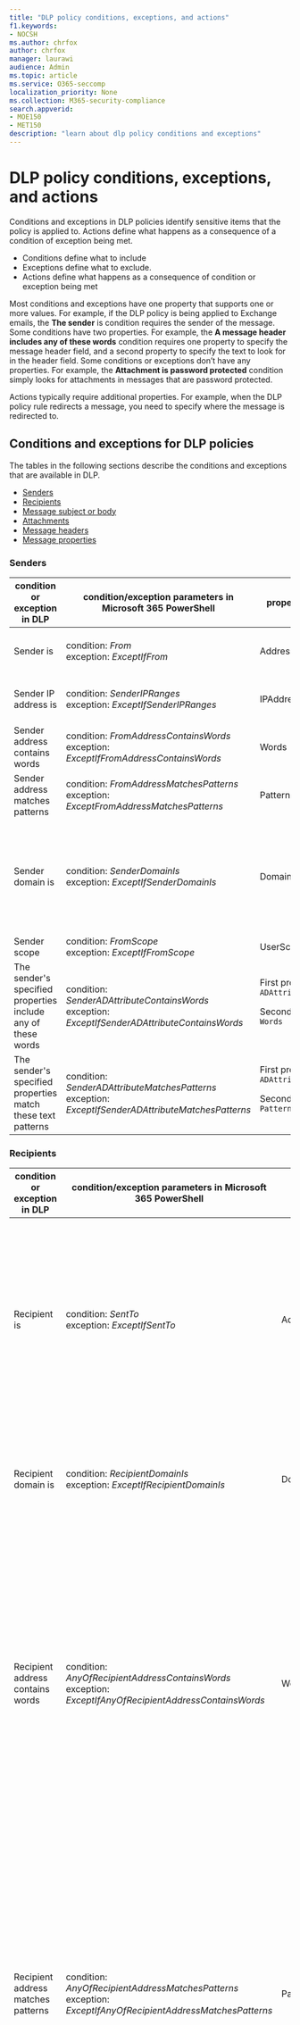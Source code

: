 ```yaml
---
title: "DLP policy conditions, exceptions, and actions"
f1.keywords:
- NOCSH
ms.author: chrfox
author: chrfox
manager: laurawi
audience: Admin
ms.topic: article
ms.service: O365-seccomp
localization_priority: None
ms.collection: M365-security-compliance
search.appverid: 
- MOE150
- MET150
description: "learn about dlp policy conditions and exceptions"
---
```


# DLP policy conditions, exceptions, and actions

Conditions and exceptions in DLP policies identify sensitive items that the policy is applied to. Actions define what happens as a consequence of a condition of exception being met.

- Conditions define what to include
- Exceptions define what to exclude.
- Actions define what happens as a consequence of condition or exception being met
 
Most conditions and exceptions have one property that supports one or more values. For example, if the DLP policy is being applied to Exchange emails, the **The sender** is condition requires the sender of the message. Some conditions have two properties. For example, the **A message header includes any of these words** condition requires one property to specify the message header field, and a second property to specify the text to look for in the header field. Some conditions or exceptions don’t have any properties. For example, the **Attachment is password protected** condition simply looks for attachments in messages that are password protected.

Actions typically require additional properties. For example, when the DLP policy rule redirects a message, you need to specify where the message is redirected to. 
<!-- Some actions have multiple properties that are available or required. For example, when the rule adds a header field to the message header, you need to specify both the name and value of the header. When the rule adds a disclaimer to messages, you need to specify the disclaimer text, but you can also specify where to insert the text, or what to do if the disclaimer can't be added to the message. Typically, you can configure multiple actions in a rule, but some actions are exclusive. For example, one rule can't reject and redirect the same message.-->

## Conditions and exceptions for DLP policies

The tables in the following sections describe the conditions and exceptions that are available in DLP.

- [Senders](#senders)
- [Recipients](#recipients)
- [Message subject or body](#message-subject-or-body)
- [Attachments](#attachments)
- [Message headers](#message-headers)
- [Message properties](#message-properties)

### Senders


|**condition or exception in DLP**  |**condition/exception parameters in Microsoft 365 PowerShell** |**property type**  |**description**|
|---------|---------|---------|---------|
|Sender is |condition: *From* <br/> exception: *ExceptIfFrom*      |Addresses |     Messages that are sent by the specified mailboxes, mail users, mail contacts, or Microsoft 365 groups in the organization.|
|Sender IP address is     |condition: *SenderIPRanges*<br/> exception: *ExceptIfSenderIPRanges*         |  IPAddressRanges       | Messages where the sender's IP address matches the specified IP address, or falls within the specified IP address range.       |
|Sender address contains words   | condition: *FromAddressContainsWords* <br/> exception: *ExceptIfFromAddressContainsWords*        |   Words      |   Messages that contain the specified words in the sender's email address.|
| Sender address matches patterns    | condition: *FromAddressMatchesPatterns* <br/> exception: *ExceptFromAddressMatchesPatterns*       |      Patterns   |  Messages where the sender's email address contains text patterns that match the specified regular expressions.  |
|Sender domain is  |  condition: *SenderDomainIs* <br/> exception: *ExceptIfSenderDomainIs*       |DomainName         |     Messages where the domain of the sender's email address matches the specified value. If you need to find sender domains that *contain* the specified domain (for example, any subdomain of a domain), use **The sender address matches**(*FromAddressMatchesPatterns*) condition and specify the domain by using the syntax: '\.domain\.com$'.    |
|Sender scope    | condition: *FromScope* <br/> exception: *ExceptIfFromScope*    | UserScopeFrom    |    Messages that are sent by either internal or external senders.    |
|The sender's specified properties include any of these words|condition: *SenderADAttributeContainsWords* <br/> exception: *ExceptIfSenderADAttributeContainsWords*|First property: `ADAttribute` <p> Second property: `Words`|Messages where the specified Active Directory attribute of the sender contains any of the specified words.|
|The sender's specified properties match these text patterns|condition: *SenderADAttributeMatchesPatterns* <br/> exception: *ExceptIfSenderADAttributeMatchesPatterns*|First property: `ADAttribute` <p> Second property: `Patterns`|Messages where the specified Active Directory attribute of the sender contains text patterns that match the specified regular expressions.|

### Recipients

|**condition or exception in DLP**|	**condition/exception parameters in Microsoft 365 PowerShell** |	**property type** |	**description**|
|---------|---------|---------|---------|
|Recipient is|	condition: *SentTo* <br/> exception: *ExceptIfSentTo* | Addresses |	Messages where one of the recipients is the specified mailbox, mail user, or mail contact in the organization. The recipients can be in the **To**, **Cc**, or **Bcc** fields of the message.|
|Recipient domain is|	condition: *RecipientDomainIs* <br/> exception: *ExceptIfRecipientDomainIs* |	DomainName |	Messages where the domain of the recipient's email address matches the specified value.|
|Recipient address contains words|	condition: *AnyOfRecipientAddressContainsWords* <br/> exception: *ExceptIfAnyOfRecipientAddressContainsWords*|	Words|	Messages that contain the specified words in the recipient's email address. <br/>**Note**: This condition doesn't consider messages that are sent to recipient proxy addresses. It only matches messages that are sent to the recipient's primary email address.|
|Recipient address matches patterns| condition: *AnyOfRecipientAddressMatchesPatterns* <br/> exception: *ExceptIfAnyOfRecipientAddressMatchesPatterns*|	Patterns	|Messages where a recipient's email address contains text patterns that match the specified regular expressions. <br/> **Note**: This condition doesn't consider messages that are sent to recipient proxy addresses. It only matches messages that are sent to the recipient's primary email address.|
|Sent to member of|	condition: *SentToMemberOf* <br/> exception: *ExceptIfSentToMemberOf*|	Addresses|	Messages that contain recipients who are members of the specified distribution group, mail-enabled security group, or Microsoft 365 group. The group can be in the **To**, **Cc**, or **Bcc** fields of the message.|

### Message subject or body

|**condition or exception in DLP** | **condition/exception parameters in Microsoft 365 PowerShell** |**property type**|	**description**|
|---------|---------|---------|---------|
|Subject contains words or phrases|	condition: *SubjectContainsWords* <br/> exception: *ExceptIf SubjectContainsWords*|	Words	|Messages that have the specified words in the Subject field.|
|Subject matches patterns|condition: *SubjectMatchesPatterns* <br/> exception: *ExceptIf SubjectMatchesPatterns*|Patterns	|Messages where the Subject field contain text patterns that match the specified regular expressions.|
|Content contains|	condition: *ContentContainsSensitiveInformation* <br/> exception *ExceptIfContentContainsSensitiveInformation*|	SensitiveInformationTypes|	Messages or documents that contain sensitive information as defined by data loss prevention (DLP) policies.|
| Subject or Body matches pattern    | condition: *SubjectOrBodyMatchesPatterns* <br/> exception: *ExceptIfSubjectOrBodyMatchesPatterns*    | Patterns    | Messages where the subject field or message body contains text patterns that match the specified regular expressions.    |
| Subject or Body contains words    | condition: *SubjectOrBodyContainsWords* <br/> exception: *ExceptIfSubjectOrBodyContainsWords*    | Words    | Messages that have the specified words in the subject field or message body    |


### Attachments

|**condition or exception in DLP**|	**condition/exception parameters in Microsoft 365 PowerShell**|	**property type**	|**description**|
|---------|---------|---------|---------|
|Attachment is password protected|condition: *DocumentIsPasswordProtected* <br/> exception: *ExceptIfDocumentIsPasswordProtected*|none| Messages where an attachment is password protected (and therefore can't be scanned). Password detection only works for Office documents, .zip files, and .7z files.|
|Attachment’s file extension is|condition: *ContentExtensionMatchesWords* <br/> exception: *ExceptIfContentExtensionMatchesWords*|	Words	|Messages where an attachment's file extension matches any of the specified words.|
|Any email attachment’s content could not be scanned|condition: *DocumentIsUnsupported* <br/>exception: *ExceptIf DocumentIsUnsupported*|	n/a|	Messages where an attachment isn't natively recognized by Exchange Online.|
|Any email attachment’s content didn’t complete scanning|	condition: *ProcessingLimitExceeded* <br/> exception: *ExceptIfProcessingLimitExceeded*|	n/a	|Messages where the rules engine couldn't complete the scanning of the attachments. You can use this condition to create rules that work together to identify and process messages where the content couldn't be fully scanned.|
|Document name contains words|condition: *DocumentNameMatchesWords* <br/> exception: *ExceptIfDocumentNameMatchesWords* |Words	|Messages where an attachment's file name matches any of the specified words.|
|Document name matches patterns|condition: *DocumentNameMatchesPatterns* <br/> exception: *ExceptIfDocumentNameMatchesPatterns*|	Patterns	|Messages where an attachment's file name contains text patterns that match the specified regular expressions.|
|Document property is|condition: *ContentPropertyContainsWords* <br/> exception: *ExceptIfContentPropertyContainsWords*	|Words|	Messages or documents where an attachment's file extension matches any of the specified words.|
|Document size equals or is greater than| condition: *DocumentSizeOver* <br/> exception: *ExceptIfDocumentSizeOver*|	Size	|Messages where any attachment is greater than or equal to the specified value.|
|Any attachment's content includes any of these words| condition: *DocumentContainsWords* <br/> exception: *ExceptIfDocumentContainsWords* |`Words`|Messages where an attachment contains the specified words.|
|Any attachments content matches these text patterns|condition: *DocumentMatchesPatterns* <br/> exception: *ExceptIfDocumentMatchesPatterns* |`Patterns`|Messages where an attachment contains text patterns that match the specified regular expressions. |

### Message Headers

|**condition or exception in DLP**|	**condition/exception parameters in Microsoft 365 PowerShell**|	**property type**|	**description**|
|---------|---------|---------|---------|
|Header contains words or phrases|condition: *HeaderContainsWords* <br/> exception: *ExceptIfHeaderContainsWords*|	Hash Table	|Messages that contain the specified header field, and the value of that header field contains the specified words.|
|Header matches patterns|	condition: *HeaderMatchesPatterns* <br/> exception: *ExceptIfHeaderMatchesPatterns*|	Hash Table	|Messages that contain the specified header field, and the value of that header field contains the specified regular expressions.|

### Message properties

|**condition or exception in DLP**|	**condition/exception parameters in Microsoft 365 PowerShell**|	**property type**	|**description**|
|---------|---------|---------|---------|
| With importance    | condition: *WithImportance* <br/> exception: *ExceptIfWithImportance*    | Importance    | Messages that are marked with the specified importance level.    |
| Content character set contains words    | condition: *ContentCharacterSetContainsWords* <br/> *ExceptIfContentCharacterSetContainsWords*    | CharacterSets    | Messages that have any of the specified character set names.    |
| Has sender override    | condition: *HasSenderOverride* <br/> exception: *ExceptIfHasSenderOverride*    | n/a    | Messages where the sender has chosen to override a data loss prevention (DLP) policy. For more information about DLP policies see [Learn about data loss prevention](./dlp-learn-about-dlp.md) |
| Message type matches    | condition: *MessageTypeMatches* <br/> exception: *ExceptIfMessageTypeMatches*    | MessageType    | Messages of the specified type.    |
|The message size is greater than or equal to| condition: *MessageSizeOver* <br/> exception: *ExceptIfMessageSizeOver* |`Size`|Messages where the total size (message plus attachments) is greater than or equal to the specified value. **Note**: Message size limits on mailboxes are evaluated before mail flow rules. A message that's too large for a mailbox will be rejected before a rule with this condition is able to act on the message.|

## Actions for DLP policies

This table describes the actions that are available in DLP.


|**action in DLP**|**action parameters in Microsoft 365 PowerShell**|**property type**|**description**|
|---------|---------|---------|---------|
|Set header|SetHeader|First property: *Header Name* </br> Second property: *Header Value*|The SetHeader parameter specifies an action for the DLP rule that adds or modifies a header field and value in the message header. This parameter uses the syntax "HeaderName:HeaderValue". You can specify multiple header name and value pairs separated by commas|
|Remove header|	RemoveHeader| First property: *MessageHeaderField*</br> Second property: *String*|	The RemoveHeader parameter specifies an action for the DLP rule that removes a header field from the message header. This parameter uses the syntax “HeaderName” or "HeaderName:HeaderValue".You can specify multiple header names or header name and value pairs separated by commas|
|Redirect the message to specific users|*RedirectMessageTo*|Addresses| Redirects the message to the specified recipients. The message isn't delivered to the original recipients, and no notification is sent to the sender or the original recipients.|
|Forward the message for approval to sender’s manager| Moderate|First property: *ModerateMessageByManager*</br> Second property: *Boolean*|The Moderate parameter specifies an action for the DLP rule that sends the email message to a moderator. This parameter uses the syntax: @{ModerateMessageByManager = <$true \| $false>;|
|Forward the message for approval to specific approvers| Moderate|First property: *ModerateMessageByUser*</br>Second property: *Addresses*|The Moderate parameter specifies an action for the DLP rule that sends the email message to a moderator. This parameter uses the syntax: @{ ModerateMessageByUser = @("emailaddress1","emailaddress2",..."emailaddressN")}|
|Add recipient|AddRecipients|First property: *Field*</br>Second property: *Addresses*| Adds one or more recipients to the To/Cc/Bcc field of the message. This parameter uses the syntax: @{<AddToRecipients \| CopyTo \| BlindCopyTo> = "emailaddress"}|
|Add the sender’s manager as recipient|AddRecipients | First property: *AddedManagerAction*</br>Second property: *Field* | Adds the sender's manager to the message as the specified recipient type ( To, Cc, Bcc ), or redirects the message to the sender's manager without notifying the sender or the recipient. This action only works if the sender's Manager attribute is defined in Active Directory. This parameter uses the syntax: @{AddManagerAsRecipientType = "<To \| Cc \| Bcc>"}|    
Prepend subject    |PrependSubject    |String    |Adds the specified text to the beginning of the Subject field of the message. Consider using a space or a colon (:) as the last character of the specified text to differentiate it from the original subject text.</br>To prevent the same string from being added to messages that already contain the text in the subject (for example, replies), add the "The subject contains words" (ExceptIfSubjectContainsWords) exception to the rule.    
|Apply HTML disclaimer    |ApplyHtmlDisclaimer    |First property: *Text*</br>Second property: *Location*</br>Third property: *Fallback action*    |Applies the specified HTML disclaimer to the required location of the message.</br>This parameter uses the syntax: @{ Text = “ ” ; Location = <Append \| Prepend>; FallbackAction = <Wrap \| Ignore \| Reject> }
|Remove Office 365 Message Encryption and rights protection    | RemoveRMSTemplate | n/a| Removes Office 365 encryption applied on an email|
